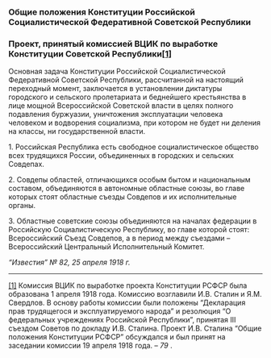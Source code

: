 ### Общие положения Конституции Российской Социалистической Федеративной Советской Республики
### Проект, принятый комиссией ВЦИК по выработке Конституции Советской Республики[**[1]**](#_ftn1)

Основная задача Конституции Российской Социалистической Федеративной Советской Республики, рассчитанной на настоящий переходный момент, заключается в установлении диктатуры городского и сельского пролетариата и беднейшего крестьянства в лице мощной Всероссийской Советской власти в целях полного подавления буржуазии, уничтожения эксплуатации человека человеком и водворения социализма, при котором не будет ни деления на классы, ни государственной власти.

1. Российская Республика есть свободное социалистическое общество всех трудящихся России, объединенных в городских и сельских Совдепах.

2. Совдепы областей, отличающихся особым бытом и национальным составом, объединяются в автономные областные союзы, во главе которых стоят областные съезды Совдепов и их исполнительные органы.

3. Областные советские союзы объединяются на началах федерации в Российскую Социалистическую Республику, во главе которой стоят: Всероссийский Съезд Совдепов, а в период между съездами – Всероссийский Центральный Исполнительный Комитет.

_“Известия” №_ _82, 25 апреля 1918_ _г._

  

---

[[1]](#_ftnref1) Комиссия ВЦИК по выработке проекта Конституции РСФСР была образована 1 апреля 1918 года. Комиссию возглавили И.В. Сталин и Я.М. Свердлов. В основу работы комиссии были положены “Декларация прав трудящегося и эксплуатируемого народа” и резолюция “О федеральных учреждениях Российской Республики”, принятая III съездом Советов по докладу И.В. Сталина. Проект И.В. Сталина “Общие положения Конституции РСФСР” обсуждался и был принят на заседании комиссии 19 апреля 1918 года. – _79_ .